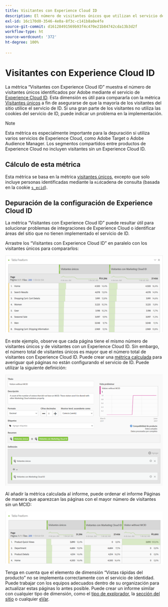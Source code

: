 ```yaml
---
title: Visitantes con Experience Cloud ID
description: El número de visitantes únicos que utilizan el servicio de Adobe Experience Cloud ID.
exl-id: 16c170d0-3546-4e0a-8f3c-c141b8a0e4fe
source-git-commit: d16128491569b93f4c470e21b84742cda13b3d2f
workflow-type: ht
source-wordcount: '372'
ht-degree: 100%

---
```


# Visitantes con Experience Cloud ID

La métrica “Visitantes con Experience Cloud ID” muestra el número de visitantes únicos identificados por Adobe mediante el servicio de [Experience Cloud ID](https://experienceleague.adobe.com/docs/id-service/using/home.html?lang=es). Esta dimensión es útil para compararla con la métrica [Visitantes únicos](unique-visitors.md) a fin de asegurarse de que la mayoría de los visitantes del sitio utilice el servicio de ID. Si una gran parte de los visitantes no utiliza las cookies del servicio de ID, puede indicar un problema en la implementación.

>[!NOTE]
>
>Esta métrica es especialmente importante para la depuración si utiliza varios servicios de Experience Cloud, como Adobe Target o Adobe Audience Manager. Los segmentos compartidos entre productos de Experience Cloud no incluyen visitantes sin un Experience Cloud ID.

## Cálculo de esta métrica

Esta métrica se basa en la métrica [visitantes únicos](unique-visitors.md), excepto que solo incluye personas identificadas mediante la `mid`cadena de consulta (basada en la cookie [`s_ecid`](https://experienceleague.adobe.com/docs/core-services/interface/ec-cookies/cookies-analytics.html?lang=es)).

## Depuración de la configuración de Experience Cloud ID

La métrica “Visitantes con Experience Cloud ID” puede resultar útil para solucionar problemas de integraciones de Experience Cloud o identificar áreas del sitio que no tienen implementado el servicio de ID.

Arrastre los “Visitantes con Experience Cloud ID” en paralelo con los visitantes únicos para compararlos:

![Comparación de visitantes únicos](assets/metric-mcvid1.png)

En este ejemplo, observe que cada página tiene el mismo número de visitantes únicos y de visitantes con un Experience Cloud ID. Sin embargo, el número total de visitantes únicos es mayor que el número total de visitantes con Experience Cloud ID. Puede crear una [métrica calculada](../c-calcmetrics/cm-overview.md) para averiguar qué páginas no están configurando el servicio de ID. Puede utilizar la siguiente definición:

![Definición de métrica calculada](assets/metric-mcvid2.png)

Al añadir la métrica calculada al informe, puede ordenar el informe Páginas de manera que aparezcan las páginas con el mayor número de visitantes sin un MCID:

![Páginas sin servicio de ID](assets/metric-mcvid3.png)

Tenga en cuenta que el elemento de dimensión “Vistas rápidas del producto” no se implementa correctamente con el servicio de identidad. Puede trabajar con los equipos adecuados dentro de su organización para actualizar estas páginas lo antes posible. Puede crear un informe similar con cualquier tipo de dimensión, como el [tipo de explorador](../dimensions/browser-type.md), la [sección del sitio](../dimensions/site-section.md) o cualquier [eVar](../dimensions/evar.md).
